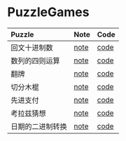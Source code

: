 # PuzzleGames


|Puzzle|Note|Code|
|:--|:--|:--|
|回文十进制数|[note](InterestingAlgorithmPuzzlesForProgrammer/01/note.md)|[code](InterestingAlgorithmPuzzlesForProgrammer/01/code.rb)|
|数列的四则运算|[note](InterestingAlgorithmPuzzlesForProgrammer/02/note.md)|[code](InterestingAlgorithmPuzzlesForProgrammer/02/code.rb)|
|翻牌|[note](InterestingAlgorithmPuzzlesForProgrammer/03/note.md)|[code](InterestingAlgorithmPuzzlesForProgrammer/03/code.rb)|
|切分木棍|[note](InterestingAlgorithmPuzzlesForProgrammer/04/note.md)|[code](InterestingAlgorithmPuzzlesForProgrammer/04/code.rb)|
|先进支付|[note](InterestingAlgorithmPuzzlesForProgrammer/05/note.md)|[code](InterestingAlgorithmPuzzlesForProgrammer/05/code.rb)|
|考拉兹猜想|[note](InterestingAlgorithmPuzzlesForProgrammer/06/note.md)|[code](InterestingAlgorithmPuzzlesForProgrammer/06/code.rb)|
|日期的二进制转换|[note](InterestingAlgorithmPuzzlesForProgrammer/07/note.md)|[code](InterestingAlgorithmPuzzlesForProgrammer/07/code.rb)|
